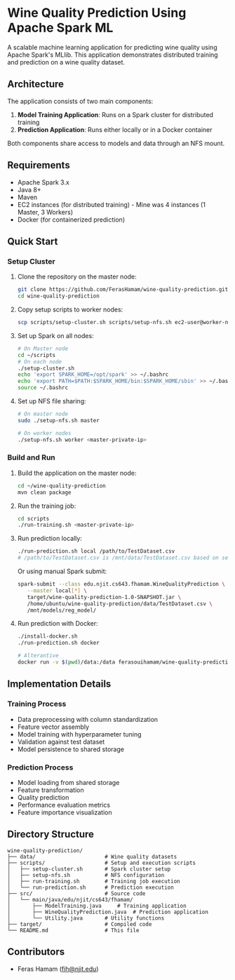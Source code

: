 # Wine Quality Prediction Using Apache Spark ML

A scalable machine learning application for predicting wine quality using Apache Spark's MLlib. This application demonstrates distributed training and prediction on a wine quality dataset.


## Architecture

The application consists of two main components:

1. **Model Training Application**: Runs on a Spark cluster for distributed training
2. **Prediction Application**: Runs either locally or in a Docker container

Both components share access to models and data through an NFS mount.

## Requirements

- Apache Spark 3.x
- Java 8+
- Maven
- EC2 instances (for distributed training) - Mine was 4 instances (1 Master, 3 Workers)
- Docker (for containerized prediction)

## Quick Start

### Setup Cluster

1. Clone the repository on the master node:
   ```bash
   git clone https://github.com/FerasHamam/wine-quality-prediction.git
   cd wine-quality-prediction
   ```

2. Copy setup scripts to worker nodes:
   ```bash
   scp scripts/setup-cluster.sh scripts/setup-nfs.sh ec2-user@worker-node:~/
   ```

3. Set up Spark on all nodes:
   ```bash
   # On Master node
   cd ~/scripts
   # On each node
   ./setup-cluster.sh
   echo 'export SPARK_HOME=/opt/spark' >> ~/.bashrc
   echo 'export PATH=$PATH:$SPARK_HOME/bin:$SPARK_HOME/sbin' >> ~/.bashrc
   source ~/.bashrc
   ```

4. Set up NFS file sharing:
   ```bash
   # On master node
   sudo ./setup-nfs.sh master
   
   # On worker nodes
   ./setup-nfs.sh worker <master-private-ip>
   ```

### Build and Run

1. Build the application on the master node:
   ```bash
   cd ~/wine-quality-prediction
   mvn clean package
   ```

2. Run the training job:
   ```bash
   cd scripts
   ./run-training.sh <master-private-ip>
   ```

3. Run prediction locally:
   ```bash
   ./run-prediction.sh local /path/to/TestDataset.csv
   # /path/to/TestDataset.csv is /mnt/data/TestDataset.csv based on setup-nfs.sh script
   ```
   
   Or using manual Spark submit:
   ```bash
   spark-submit --class edu.njit.cs643.fhamam.WineQualityPrediction \
      --master local[*] \
      target/wine-quality-prediction-1.0-SNAPSHOT.jar \
      /home/ubuntu/wine-quality-prediction/data/TestDataset.csv \
      /mnt/models/reg_model/
   ```

4. Run prediction with Docker:
   ```bash
   ./install-docker.sh
   ./run-prediction.sh docker

   # Alterantive
   docker run -v $(pwd)/data:/data ferasouihamam/wine-quality-prediction:latest
   ```

## Implementation Details

### Training Process
- Data preprocessing with column standardization
- Feature vector assembly
- Model training with hyperparameter tuning
- Validation against test dataset
- Model persistence to shared storage

### Prediction Process
- Model loading from shared storage
- Feature transformation
- Quality prediction
- Performance evaluation metrics
- Feature importance visualization

## Directory Structure

```
wine-quality-prediction/
├── data/                      # Wine quality datasets
├── scripts/                   # Setup and execution scripts
│   ├── setup-cluster.sh       # Spark cluster setup
│   ├── setup-nfs.sh           # NFS configuration
│   ├── run-training.sh        # Training job execution
│   └── run-prediction.sh      # Prediction execution
├── src/                       # Source code
│   └── main/java/edu/njit/cs643/fhamam/
│       ├── ModelTraining.java     # Training application
│       ├── WineQualityPrediction.java  # Prediction application
│       └── Utility.java       # Utility functions
├── target/                    # Compiled code
└── README.md                  # This file
```

## Contributors

- Feras Hamam (fih@njit.edu)